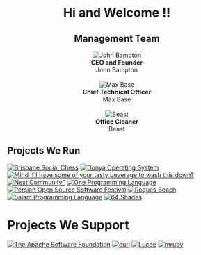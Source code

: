 <div align="center">
  <h1>Hi and Welcome !!</h1>
  <h2>Management Team</h2>

  <a href="https://github.com/jbampton" style="text-decoration: none;">
    <div>
      <img src="https://avatars.githubusercontent.com/u/418747?s=200&v=4" alt="John Bampton"><br>
      <strong>CEO and Founder</strong><br>
      John Bampton
    </div>
  </a>

  <br>

  <a href="https://github.com/BaseMax" style="text-decoration: none;">
    <div>
      <img src="https://avatars.githubusercontent.com/u/2658040?s=200&v=4" alt="Max Base"><br>
      <strong>Chief Technical Officer</strong><br>
      Max Base
    </div>
  </a>

  <br>

  <a href="https://github.com/jbampton" style="text-decoration: none;">
    <div>
      <img src="https://avatars.githubusercontent.com/u/20361754?s=200&v=4" alt="Beast"><br>
      <strong>Office Cleaner</strong><br>
      Beast
    </div>
  </a>
</div>

## Projects We Run

[![Brisbane Social Chess](https://avatars.githubusercontent.com/u/61562340?s=200&v=4 "Brisbane Social Chess")](https://github.com/brisbanesocialchess)
[![Donya Operating System](https://avatars.githubusercontent.com/u/69087549?s=200&v=4 "Donya Operating System")](https://github.com/DonyaOS)
[![Mind if I have some of your tasty beverage to wash this down?](https://avatars.githubusercontent.com/u/59591167?s=200&v=4 "Mind if I have some of your tasty beverage to wash this down?")](https://github.com/slurpcode)
[![Next Community"](https://avatars.githubusercontent.com/u/86129340?s=200&v=4 "Next Community")](https://github.com/NextCommunity)
[![One Programming Language](https://avatars.githubusercontent.com/u/40718659?s=200&v=4 "One Programming Language")](https://github.com/one-language)
[![Persian Open Source Software Festival](https://avatars.githubusercontent.com/u/73318950?s=200&v=4 "Persian Open Source Software Festival")](https://github.com/POSSF)
[![Roques Beach](https://avatars.githubusercontent.com/u/75231084?s=200&v=4 "Roques Beach")](https://github.com/RoquesBeach)
[![Salam Programming Language](https://avatars.githubusercontent.com/u/161657044?s=200&v=4 "Salam Programming Language")](https://github.com/SalamLang)
[![64 Shades](https://avatars.githubusercontent.com/u/85593293?s=200&v=4 "64 Shades")](https://github.com/64-shades)

# Projects We Support

[![The Apache Software Foundation](https://avatars.githubusercontent.com/u/47359?s=200&v=4 "The Apache Software Foundation")](https://github.com/apache/)
[![curl](https://avatars.githubusercontent.com/u/16928085?s=200&v=4 "curl")](https://github.com/curl)
[![Lucee](https://avatars.githubusercontent.com/u/10973141?s=200&v=4 "Lucee")](https://github.com/lucee)
[![mruby](https://avatars.githubusercontent.com/u/1796512?s=200&v=4 "mruby")](https://github.com/mruby)
